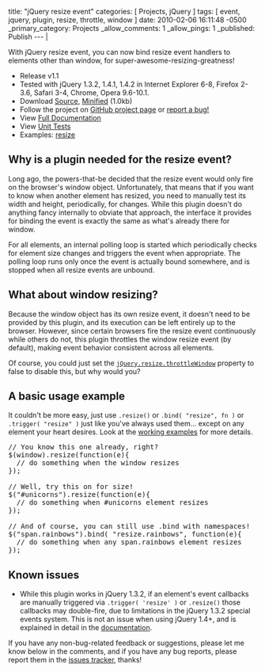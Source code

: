title: "jQuery resize event"
categories: [ Projects, jQuery ]
tags: [ event, jquery, plugin, resize, throttle, window ]
date: 2010-02-06 16:11:48 -0500
_primary_category: Projects
_allow_comments: 1
_allow_pings: 1
_published: Publish
--- |

With jQuery resize event, you can now bind resize event handlers to elements other than window, for super-awesome-resizing-greatness!

<!--MORE-->

 * Release v1.1
 * Tested with jQuery 1.3.2, 1.4.1, 1.4.2 in Internet Explorer 6-8, Firefox 2-3.6, Safari 3-4, Chrome, Opera 9.6-10.1.
 * Download [Source][src], [Minified][src-min] (1.0kb)
 * Follow the project on [GitHub project page][github] or [report a bug!][issues]
 * View [Full Documentation][docs]
 * View [Unit Tests][unit]
 * Examples: [resize][ex]

  [github]: http://github.com/cowboy/jquery-resize
  [issues]: http://github.com/cowboy/jquery-resize/issues
  [src]: http://github.com/cowboy/jquery-resize/raw/v1.1/jquery.ba-resize.js
  [src-min]: http://github.com/cowboy/jquery-resize/raw/v1.1/jquery.ba-resize.min.js
  
  [docs]: http://benalman.com/code/projects/jquery-resize/docs/
  
  [ex]: http://benalman.com/code/projects/jquery-resize/examples/resize/
  
  [unit]: http://benalman.com/code/projects/jquery-resize/unit/

## Why is a plugin needed for the resize event? ##

Long ago, the powers-that-be decided that the resize event would only fire on the browser's window object. Unfortunately, that means that if you want to know when another element has resized, you need to manually test its width and height, periodically, for changes. While this plugin doesn't do anything fancy internally to obviate that approach, the interface it provides for binding the event is exactly the same as what's already there for window.

For all elements, an internal polling loop is started which periodically checks for element size changes and triggers the event when appropriate. The polling loop runs only once the event is actually bound somewhere, and is stopped when all resize events are unbound.

## What about window resizing? ##

Because the window object has its own resize event, it doesn't need to be provided by this plugin, and its execution can be left entirely up to the browser. However, since certain browsers fire the resize event continuously while others do not, this plugin throttles the window resize event (by default), making event behavior consistent across all elements.

Of course, you could just set the [`jQuery.resize.throttleWindow`](http://benalman.com/code/projects/jquery-resize/docs/files/jquery-ba-resize-js.html#jQuery.resize.throttleWindow) property to false to disable this, but why would you?

## A basic usage example ##

It couldn't be more easy, just use `.resize()` or `.bind( "resize", fn )` or `.trigger( "resize" )` just like you've always used them... except on any element your heart desires. Look at the [working examples][ex] for more details.

<pre class="brush:js">
// You know this one already, right?
$(window).resize(function(e){
  // do something when the window resizes
});

// Well, try this on for size!
$("#unicorns").resize(function(e){
  // do something when #unicorns element resizes
});

// And of course, you can still use .bind with namespaces!
$("span.rainbows").bind( "resize.rainbows", function(e){
  // do something when any span.rainbows element resizes
});
</pre>

## Known issues ##

* While this plugin works in jQuery 1.3.2, if an element's event callbacks are manually triggered via `.trigger( 'resize' )` or `.resize()` those callbacks may double-fire, due to limitations in the jQuery 1.3.2 special events system. This is not an issue when using jQuery 1.4+, and is explained in detail in the [documentation][docs].

If you have any non-bug-related feedback or suggestions, please let me know below in the comments, and if you have any bug reports, please report them in the [issues tracker][issues], thanks!

